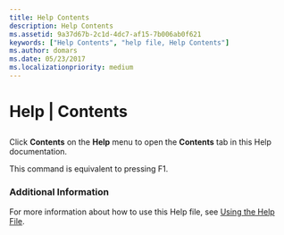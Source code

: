 ```yaml
---
title: Help Contents
description: Help Contents
ms.assetid: 9a37d67b-2c1d-4dc7-af15-7b006ab0f621
keywords: ["Help Contents", "help file, Help Contents"]
ms.author: domars
ms.date: 05/23/2017
ms.localizationpriority: medium
---
```


# Help | Contents


## <span id="ddk_help_contents_dbg"></span><span id="DDK_HELP_CONTENTS_DBG"></span>


Click **Contents** on the **Help** menu to open the **Contents** tab in this Help documentation.

This command is equivalent to pressing F1.

### <span id="additional_information"></span><span id="ADDITIONAL_INFORMATION"></span>Additional Information

For more information about how to use this Help file, see [Using the Help File](using-the-help-documentation.md).

 

 





